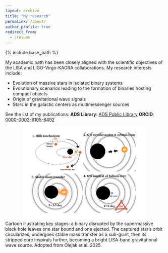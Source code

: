 ```yaml
---
layout: archive
title: "My research"
permalink: /about/
author_profile: true
redirect_from:
  - /resume
---
```


{% include base_path %}


My academic path has been closely aligned with the scientific objectives of the LISA and LIGO-Virgo-KAGRA collaborations. My research interests include:

- Evolution of massive stars in isolated binary systems
- Evolutionary scenarios leading to the formation of binaries hosting compact objects
- Origin of gravitational wave signals 
- Stars in the galactic centers as multimessenger sources

See the list of my publications:
**ADS Library**: [ADS Public Library](https://ui.adsabs.harvard.edu/public-libraries/U0LMup96RQe2hPXDjU3Mcw)
**ORCID**: [0000-0002-6105-6492](https://orcid.org/0000-0002-6105-6492)

 <div style="text-align: center;">
  <img src="./../images/SMBH_hills.png" width="400"/>
</div>
Cartoon illustrating key stages: a binary disrupted by the supermassive black hole leaves one star bound and one ejected. The captured star’s orbit circularizes, undergoes stable mass transfer as a sub-giant, then its stripped core inspirals further, becoming a bright LISA-band gravitational wave source. Adopted from Olejak et al. 2025. 
